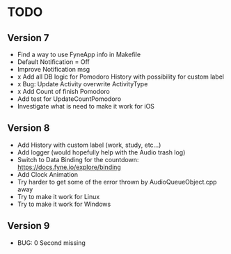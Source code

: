 # TODO

## Version 7

- Find a way to use FyneApp info in Makefile
- Default Notification = Off
- Improve Notification msg
- x Add all DB logic for Pomodoro History with possibility for custom label
- x Bug: Update Activity overwrite ActivityType
- x Add Count of finish Pomodoro 
- Add test for UpdateCountPomodoro
- Investigate what is need to make it work for iOS

## Version 8

- Add History with custom label (work, study, etc...)
- Add logger (would hopefully help with the Audio trash log)
- Switch to Data Binding for the countdown: https://docs.fyne.io/explore/binding
- Add Clock Animation
- Try harder to get some of the error thrown by AudioQueueObject.cpp away 
- Try to make it work for Linux
- Try to make it work for Windows

## Version 9

- BUG: 0 Second missing

